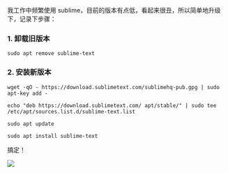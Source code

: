 我工作中频繁使用 sublime，目前的版本有点低，看起来很丑，所以简单地升级下，记录下步骤：

### 1. 卸载旧版本

```shell
sudo apt remove sublime-text
```

### 2. 安装新版本

```shell
wget -qO - https://download.sublimetext.com/sublimehq-pub.gpg | sudo apt-key add -
```

```shell
echo "deb https://download.sublimetext.com/ apt/stable/" | sudo tee /etc/apt/sources.list.d/sublime-text.list
```

```shell
sudo apt update
```

```shell
sudo apt install sublime-text
```

搞定！

![](https://dlonng.oss-cn-shenzhen.aliyuncs.com/blog/sublime-text3-update.png)